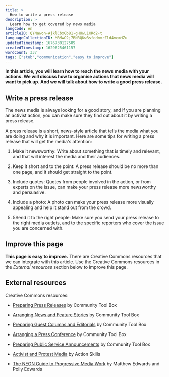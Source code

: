```yaml
---
title: >
  How to write a press release
description: >
  Learn how to get covered by news media
langCode: en
articleID: QYNawon-AjklCbxGb81-gHUwL1XRd2-t
languageCollectionID: MRMwO2j7BNRQKw8sfodmmrZld4vemHZu
updatedTimestamp: 1676730127509
createdTimestamp: 1629625461157
wordCount: 337
tags: ["stub","communication","easy to improve"]
---
```


**In this article, you will learn how to reach the news media with your actions. We will discuss how to organise actions that news media will want to pick up. And we will talk about how to write a good press release.**

## Write a press release

The news media is always looking for a good story, and if you are planning an activist action, you can make sure they find out about it by writing a press release.

A press release is a short, news-style article that tells the media what you are doing and why it is important. Here are some tips for writing a press release that will get the media's attention:

1.  Make it newsworthy: Write about something that is timely and relevant, and that will interest the media and their audiences.
    
2.  Keep it short and to the point: A press release should be no more than one page, and it should get straight to the point.
    
3.  Include quotes: Quotes from people involved in the action, or from experts on the issue, can make your press release more newsworthy and persuasive.
    
4.  Include a photo: A photo can make your press release more visually appealing and help it stand out from the crowd.
    
5.  5Send it to the right people: Make sure you send your press release to the right media outlets, and to the specific reporters who cover the issue you are concerned with.
    

## Improve this page

**This page is easy to improve.** There are Creative Commons resources that we can integrate with this article. Use the Creative Commons resources in the _External resources_ section below to improve this page.

## External resources

Creative Commons resources:

-   [Preparing Press Releases](https://ctb.ku.edu/en/table-of-contents/participation/promoting-interest/press-releases/main) by Community Tool Box
    
-   [Arranging News and Feature Stories](https://ctb.ku.edu/en/table-of-contents/participation/promoting-interest/news-feature-stories/main) by Community Tool Box
    
-   [Preparing Guest Columns and Editorials](https://ctb.ku.edu/en/table-of-contents/participation/promoting-interest/guest-columns-editorials/main) by Community Tool Box
    
-   [Arranging a Press Conference](https://ctb.ku.edu/en/table-of-contents/participation/promoting-interest/press-conference/main) by Community Tool Box
    
-   [Preparing Public Service Announcements](https://ctb.ku.edu/en/community-tool-box-toc/promoting-interest-and-participation-initiatives/chapter-6-promoting-inter-25) by Community Tool Box
    
-   [Activist and Protest Media](https://actionskills.co/resources/activist-media/) by Action Skills
    
-   [The NEON Guide to Progressive Media Work](https://commonslibrary.org/the-neon-guide-to-progressive-media-work/) by Matthew Edwards and Polly Edwards